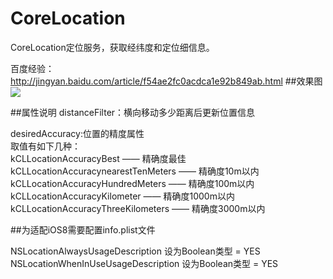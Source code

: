 # CoreLocation
CoreLocation定位服务，获取经纬度和定位细信息。

百度经验：http://jingyan.baidu.com/article/f54ae2fc0acdca1e92b849ab.html
##效果图
![](https://github.com/cjq002/CoreLocation/raw/master/Media/demo.png) 

##属性说明
distanceFilter：横向移动多少距离后更新位置信息 <br>

desiredAccuracy:位置的精度属性<br>
取值有如下几种：<br>
kCLLocationAccuracyBest —— 精确度最佳<br>
kCLLocationAccuracynearestTenMeters —— 精确度10m以内<br>
kCLLocationAccuracyHundredMeters —— 精确度100m以内<br>
kCLLocationAccuracyKilometer —— 精确度1000m以内<br>
kCLLocationAccuracyThreeKilometers —— 精确度3000m以内<br>

##为适配iOS8需要配置info.plist文件

NSLocationAlwaysUsageDescription 设为Boolean类型 = YES <br>
NSLocationWhenInUseUsageDescription 设为Boolean类型 = YES <br>
